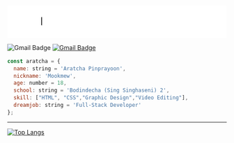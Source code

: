 
<img align="center" src="https://github.com/aratchamm/aratchamm/blob/master/im.gif">

![Gmail Badge](https://img.shields.io/website?down_color=green&style=for-the-badge&up_color=black&up_message=aratcha.github.io&url=https://aratchamm.github.io)
[![Gmail Badge](https://img.shields.io/badge/-aratchamm@gmail.com-c14438?style=flat-square&logo=Gmail&logoColor=white&link=mailto:aratchamm@gmail.com)](mailto:aratchamm@gmail.com)

```javascript
const aratcha = {
  name: string = 'Aratcha Pinprayoon',
  nickname: 'Mookmew',
  age: number = 18,
  school: string = 'Bodindecha (Sing Singhaseni) 2',
  skill: ["HTML", "CSS","Graphic Design","Video Editing"],
  dreamjob: string = 'Full-Stack Developer'
};
```
---


[![Top Langs](https://github-readme-stats.vercel.app/api/top-langs/?username=aratchamm&layout=compact)](https://github.com/anuraghazra/github-readme-stats)
